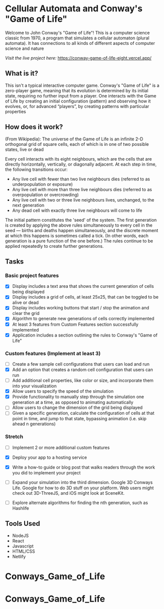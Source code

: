 # Cellular Automata and Conway's "Game of Life"
Welcome to John Conway's "Game of Life"! This is a computer science classic from 1970, a program that simulates a cellular automaton (plural automata). It has connections to all kinds of different aspects of computer science and nature

*Visit the live project here:* https://conway-game-of-life-eight.vercel.app/


## What is it?
This isn't a typical interactive computer game. Conway's "Game of Life" is a zero-player game, meaning that its evolution is determined by its initial state, requiring no further input from a player. One interacts with the Game of Life by creating an initial configuration (pattern) and observing how it evolves, or, for advanced “players”, by creating patterns with particular properties

## How does it work?
(From Wikipedia): 
The universe of the Game of Life is an infinite 2-D orthogonal grid of square cells, each of which is in one of two possible states, live or dead

Every cell interacts with its eight neighbours, which are the cells that are directly horizontally, vertically, or diagonally adjacent. At each step in time, the following transitions occur:

* Any live cell with fewer than two live neighbours dies (referred to as underpopulation or exposure)
* Any live cell with more than three live neighbours dies (referred to as overpopulation or overcrowding)
* Any live cell with two or three live neighbours lives, unchanged, to the next generation
* Any dead cell with exactly three live neighbours will come to life

The initial pattern constitutes the 'seed' of the system. The first generation is created by applying the above rules simultaneously to every cell in the seed — births and deaths happen simultaneously, and the discrete moment at which this happens is sometimes called a tick. (In other words, each generation is a pure function of the one before.) The rules continue to be applied repeatedly to create further generations.


## Tasks
### Basic project features
- [x] Display includes a text area that shows the current generation of cells being displayed
- [x] Display includes a grid of cells, at least 25x25, that can be toggled to be alive or dead
- [x] Display includes working buttons that start / stop the animation and clear the grid
- [x] Algorithm to generate new generations of cells correctly implemented
- [x] At least 3 features from Custom Features section successfully implemented
- [x] Application includes a section outlining the rules to Conway's "Game of Life"

### Custom features (Implement at least 3)
- [ ] Create a few sample cell configurations that users can load and run
- [x] Add an option that creates a random cell configuration that users can run
- [ ] Add additional cell properties, like color or size, and incorporate them into your visualization
- [x] Allow users to specify the speed of the simulation
- [x] Provide functionality to manually step through the simulation one generation at a time, as opposed to animating automatically
- [ ] Allow users to change the dimension of the grid being displayed
- [ ] Given a specific generation, calculate the configuration of cells at that point in time, and jump to that state, bypassing animation (i.e. skip ahead n generations)

### Stretch
- [ ] Implement 2 or more additional custom features
- [x] Deploy your app to a hosting service
- [x] Write a how-to guide or blog post that walks readers through the work you did to implement your project
- [ ] Expand your simulation into the third dimension. Google 3D Conways Life. Google for how to do 3D stuff on your platform. Web users might check out 3D-ThreeJS, and iOS might look at SceneKit.
- [ ] Explore alternate algorithms for finding the nth generation, such as Hashlife


## Tools Used
* NodeJS
* React
* Javascript
* HTML/CSS
* Netlify


# Conways_Game_of_Life
# Conways_Game_of_Life
